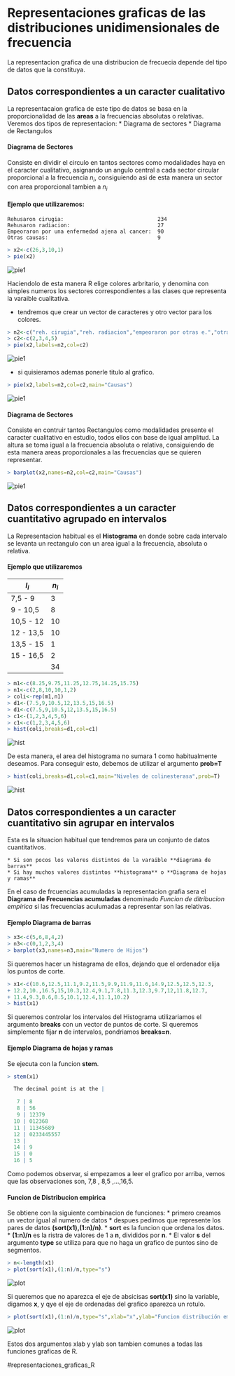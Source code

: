# Representaciones graficas de las distribuciones unidimensionales de frecuencia

La representacion grafica de una distribucion de frecuecia depende del tipo de datos que la constituya.

## Datos correspondientes a un caracter cualitativo

La representacaion grafica de este tipo de datos se basa en la proporcionalidad de las **areas** a la frecuencias absolutas o relativas.
Veremos dos tipos de representacion:
	* Diagrama de sectores 
	* Diagrama de Rectangulos

#### Diagrama de Sectores

Consiste en dividir el circulo en tantos sectores como modalidades haya en el caracter cualitativo, asignando un angulo central a cada sector circular proporcional a la frecuencia $n_i$, consiguiendo asi de esta manera un sector con area proporcional tambien a $n_i$

#### Ejemplo que utilizaremos:

	Rehusaron cirugia:								234
	Rehusaron radiacion:							27
	Empeoraron por una enfermedad ajena al cancer:	90
	Otras causas:									9

```R
> x2<-c(26,3,10,1)
> pie(x2)
```

![pie1](pie_1.png)

Haciendolo de esta manera R elige colores arbritario, y denomina con simples numeros los sectores correspondientes  a las clases que representa la varaible cualitativa.
	
 * tendremos que crear un vector de caracteres y otro vector para los colores.

```R
> n2<-c("reh. cirugia","reh. radiacion","empeoraron por otras e.","otras")
> c2<-c(2,3,4,5)
> pie(x2,labels=n2,col=c2)
```

![pie1](pie_2.png)

* si quisieramos ademas ponerle titulo al grafico.
 
```R
> pie(x2,labels=n2,col=c2,main="Causas")
```

![pie1](pie_3.png)

#### Diagrama de Sectores

Consiste en contruir tantos Rectangulos como modalidades presente el caracter cualitativo en estudio, todos ellos con base de igual amplitud. La altura se toma igual a la frecuencia absoluta o relativa, consiguiendo de esta manera areas proporcionales a las frecuencias que se quieren representar.

```R
> barplot(x2,names=n2,col=c2,main="Causas")
```

![pie1](rect_1.png)

## Datos correspondientes a un caracter cuantitativo agrupado en intervalos

La Representacion habitual es el **Histograma** en donde sobre cada intervalo se levanta un rectangulo con un area igual a la frecuencia, absoluta o relativa.

#### Ejemplo que utilizaremos

| $I_i$     | $n_i$ |
|-----------|-------|
|7,5 - 9    | 3
|9 - 10,5   | 8
|10,5 - 12  | 10
|12 - 13,5  | 10
|13,5 - 15  | 1
|15 - 16,5  | 2
|           | 34


```R
> m1<-c(8.25,9.75,11.25,12.75,14.25,15.75)
> n1<-c(2,8,10,10,1,2)
> coli<-rep(m1,n1)
> d1<-(7.5,9,10.5,12,13.5,15,16.5)
> d1<-c(7.5,9,10.5,12,13.5,15,16.5)
> c1<-(1,2,3,4,5,6)
> c1<-c(1,2,3,4,5,6)
> hist(coli,breaks=d1,col=c1)
```

![hist](hist_1.png)

De esta manera, el area del histograma no sumara 1 como habitualmente deseamos. Para conseguir esto, debemos de utilizar el argumento **prob=T** 

```R
> hist(coli,breaks=d1,col=c1,main="Niveles de colinesterasa",prob=T)
```

![hist](hist_2.png)


## Datos correspondientes a un caracter cuantitativo sin agrupar en intervalos

Esta es la situacion habitual que tendremos para un conjunto de datos cuantitativos.
	
	* Si son pocos los valores distintos de la varaible **diagrama de barras**
	* Si hay muchos valores distintos **histograma** o **Diagrama de hojas y ramas**

En el caso de frcuencias acumuladas la representacion grafia sera el **Diagrama de Frecuencias acumuladas** denominado *Funcion de ditribucion empirica* si las frecuencias aculumadas a representar son las relativas.

#### Ejemplo Diagrama de barras

```R
> x3<-c(5,6,8,4,2)
> n3<-c(0,1,2,3,4)
> barplot(x3,names=n3,main="Numero de Hijos")
```

Si queremos hacer un histagrama de ellos, dejando que el ordenador elija los puntos de corte.

```R
> x1<-c(10.6,12.5,11.1,9.2,11.5,9.9,11.9,11.6,14.9,12.5,12.5,12.3,
+ 12.2,10.,16.5,15,10.3,12.4,9.1,7.8,11.3,12.3,9.7,12,11.8,12.7,
+ 11.4,9.3,8.6,8.5,10.1,12.4,11.1,10.2)
> hist(x1)
```

Si queremos controlar los intervalos del Histograma utilizariamos el argumento **breaks** con un vector de puntos de corte. 
Si queremos simplemente fijar **n** de intervalos, pondriamos **breaks=n**.

#### Ejemplo Diagrama de hojas y ramas

Se ejecuta con la funcion **stem**.

```R
> stem(x1)

  The decimal point is at the |

   7 | 8
   8 | 56
   9 | 12379
  10 | 012368
  11 | 11345689
  12 | 0233445557
  13 | 
  14 | 9
  15 | 0
  16 | 5
```

Como podemos observar, si empezamos a leer el grafico por arriba, vemos que las observaciones son, 7,8 , 8,5 ,...,16,5.

#### Funcion de Distribucion empirica

Se obtiene con la siguiente combinacion de funciones:
	* primero creamos un vector igual al numero de datos
	* despues pedimos que represente los pares de datos **(sort(x1),(1:n)/n)**. 
		* **sort** es la funcion que ordena los datos.
		* **(1:n)/n** es la ristra de valores de 1 a **n**, divididos por **n**.
		* El valor **s** del argumento **type** se utiliza para que no haga un grafico de puntos sino de segmentos.

```R
> n<-length(x1)
> plot(sort(x1),(1:n)/n,type="s")
```

![plot](plot_1.png)

Si queremos que no aparezca el eje de absicisas **sort(x1)** sino la variable, digamos **x**, y qye el eje de ordenadas del grafico aparezca un rotulo.

```R
> plot(sort(x1),(1:n)/n,type="s",xlab="x",ylab="Funcion distribución empírica")
```

![plot](plot_2.png)

Estos dos argumentos xlab y ylab son tambien comunes a todas las funciones graficas de R.

#representaciones_graficas_R
